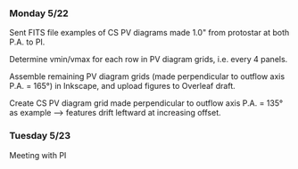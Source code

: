 ### Monday 5/22

Sent FITS file examples of CS PV diagrams made 1.0" from protostar at both P.A. to PI.

Determine vmin/vmax for each row in PV diagram grids, i.e. every 4 panels.

Assemble remaining PV diagram grids (made perpendicular to outflow axis P.A. = 165°) in Inkscape, and upload figures to Overleaf draft. 

Create CS PV diagram grid made perpendicular to outflow axis P.A. = 135° as example --> features drift leftward at increasing offset. 

### Tuesday 5/23 

Meeting with PI

> 
